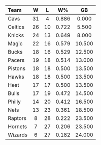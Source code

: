 | Team                             |  W  |  L  |  W%   |   GB   |
|:---------------------------------|:---:|:---:|:-----:|:------:|
| [](/r/clevelandcavs) Cavs        | 31  |  4  | 0.886 | 0.000  |
| [](/r/bostonceltics) Celtics     | 26  | 10  | 0.722 | 5.500  |
| [](/r/nyknicks) Knicks           | 24  | 13  | 0.649 | 8.000  |
| [](/r/orlandomagic) Magic        | 22  | 16  | 0.579 | 10.500 |
| [](/r/mkebucks) Bucks            | 18  | 16  | 0.529 | 12.500 |
| [](/r/pacers) Pacers             | 19  | 18  | 0.514 | 13.000 |
| [](/r/detroitpistons) Pistons    | 18  | 18  | 0.500 | 13.500 |
| [](/r/atlantahawks) Hawks        | 18  | 18  | 0.500 | 13.500 |
| [](/r/heat) Heat                 | 17  | 17  | 0.500 | 13.500 |
| [](/r/chicagobulls) Bulls        | 17  | 19  | 0.472 | 14.500 |
| [](/r/sixers) Philly             | 14  | 20  | 0.412 | 16.500 |
| [](/r/gonets) Nets               | 13  | 23  | 0.361 | 18.500 |
| [](/r/torontoraptors) Raptors    |  8  | 28  | 0.222 | 23.500 |
| [](/r/charlottehornets) Hornets  |  7  | 27  | 0.206 | 23.500 |
| [](/r/washingtonwizards) Wizards |  6  | 27  | 0.182 | 24.000 |